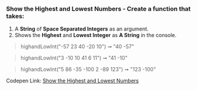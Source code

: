 ### Show the Highest and Lowest Numbers - Create a function that takes: 

1. A **String** of **Space Separated Integers** as an argument. 
1. Shows the **Highest** and **Lowest Integer** as **A String** in the console.

> highandLowInt("-57 23 40 -20 10") ➞ "40 -57"

> highandLowInt("3 -10 10 41 6 11") ➞ "41 -10"

> highandLowInt("5 86 -35 -100 2 -89 123") ➞ "123 -100" 

Codepen Link: [Show the Highest and Lowest Numbers](https://codepen.io/javascriptstudent/pen/RwaGaqo?editors=0012)